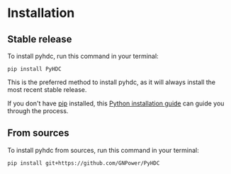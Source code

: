 # Installation

## Stable release

To install pyhdc, run this command in your terminal:

```
pip install PyHDC
```

This is the preferred method to install pyhdc, as it will always install the most recent stable release.

If you don't have [pip](https://pip.pypa.io) installed, this [Python installation guide](http://docs.python-guide.org/en/latest/starting/installation/) can guide you through the process.

## From sources

To install pyhdc from sources, run this command in your terminal:

```
pip install git+https://github.com/GNPower/PyHDC
```
